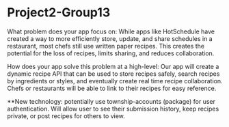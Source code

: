 # Project2-Group13

What problem does your app focus on: While apps like HotSchedule have created a way to more efficiently store, update, and share schedules in a restaurant, most chefs still use written paper recipes. This creates the potential for the loss of recipes, limits sharing, and reduces collaboration.

How does your app solve this problem at a high-level: Our app will create a dynamic recipe API that can be used to store recipes safely, search recipes by ingredients or styles, and eventually create real time recipe collaboration. Chefs or restaurants will be able to link to their recipes for easy reference.

**New technology: potentially use township-accounts (package) for user authentication. Will allow user to see their submission history, keep recipes private, or post recipes for others to view.
